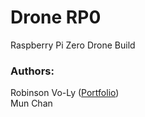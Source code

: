 # Drone RP0
Raspberry Pi Zero Drone Build

### Authors:
Robinson Vo-Ly ([Portfolio](http://www.robinsonvoly.com/ "Robinson's Portfolio"))  
Mun Chan